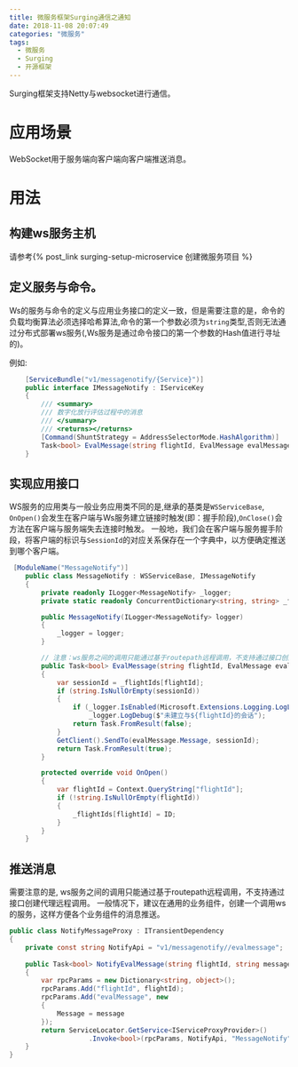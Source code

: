 ```yaml
---
title: 微服务框架Surging通信之通知
date: 2018-11-08 20:07:49
categories: "微服务"
tags:
  - 微服务
  - Surging
  - 开源框架
---
```


Surging框架支持Netty与websocket进行通信。

# 应用场景
WebSocket用于服务端向客户端向客户端推送消息。

# 用法
## 构建ws服务主机
请参考{% post_link surging-setup-microservice 创建微服务项目 %}  

## 定义服务与命令。
Ws的服务与命令的定义与应用业务接口的定义一致，但是需要注意的是，命令的负载均衡算法必须选择哈希算法,命令的第一个参数必须为`string`类型,否则无法通过分布式部署ws服务(,Ws服务是通过命令接口的第一个参数的Hash值进行寻址的)。

例如:
```csharp
    [ServiceBundle("v1/messagenotify/{Service}")]
    public interface IMessageNotify : IServiceKey
    {
        /// <summary>
        /// 数字化放行评估过程中的消息
        /// </summary>
        /// <returns></returns>
        [Command(ShuntStrategy = AddressSelectorMode.HashAlgorithm)]
        Task<bool> EvalMessage(string flightId, EvalMessage evalMessage);
    }
```

## 实现应用接口
WS服务的应用类与一般业务应用类不同的是,继承的基类是`WSServiceBase`, `OnOpen()`会发生在客户端与Ws服务建立链接时触发(即：握手阶段),`OnClose()`会方法在客户端与服务端失去连接时触发。
一般地，我们会在客户端与服务握手阶段，将客户端的标识与`SessionId`的对应关系保存在一个字典中，以方便确定推送到哪个客户端。


```csharp
 [ModuleName("MessageNotify")]
    public class MessageNotify : WSServiceBase, IMessageNotify
    {
        private readonly ILogger<MessageNotify> _logger;
        private static readonly ConcurrentDictionary<string, string> _flightIds = new ConcurrentDictionary<string, string>();

        public MessageNotify(ILogger<MessageNotify> logger)
        {
            _logger = logger;
        }

        // 注意：ws服务之间的调用只能通过基于routepath远程调用，不支持通过接口创建代理远程调用
        public Task<bool> EvalMessage(string flightId, EvalMessage evalMessage)
        {
            var sessionId = _flightIds[flightId];
            if (string.IsNullOrEmpty(sessionId))
            {
                if (_logger.IsEnabled(Microsoft.Extensions.Logging.LogLevel.Debug))
                    _logger.LogDebug($"未建立与${flightId}的会话");
                return Task.FromResult(false);
            }
            GetClient().SendTo(evalMessage.Message, sessionId);
            return Task.FromResult(true);
        }

        protected override void OnOpen()
        {
            var flightId = Context.QueryString["flightId"];
            if (!string.IsNullOrEmpty(flightId))
            {
                _flightIds[flightId] = ID;
            }
        }
    }
```

## 推送消息
需要注意的是, ws服务之间的调用只能通过基于routepath远程调用，不支持通过接口创建代理远程调用。
一般情况下，建议在通用的业务组件，创建一个调用ws的服务，这样方便各个业务组件的消息推送。

```csharp
public class NotifyMessageProxy : ITransientDependency
{
    private const string NotifyApi = "v1/messagenotify//evalmessage";
    
    public Task<bool> NotifyEvalMessage(string flightId, string message)
    {
        var rpcParams = new Dictionary<string, object>();
        rpcParams.Add("flightId", flightId);
        rpcParams.Add("evalMessage", new
        {
            Message = message
        });
        return ServiceLocator.GetService<IServiceProxyProvider>()
                    .Invoke<bool>(rpcParams, NotifyApi, "MessageNotify");
    }
}
```

